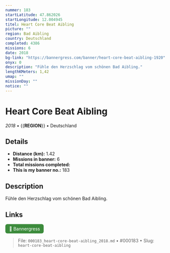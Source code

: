 ```yaml
---
nummer: 183
startLatitude: 47.862026
startLongitude: 12.004945
titel: Heart Core Beat Aibling
picture: ""
region: Bad Aibling
country: Deutschland
completed: 4386
missions: 6
date: 2018
bg-link: "https://bannergress.com/banner/heart-core-beat-aibling-1920"
onyx: 0
description: "Fühle den Herzschlag vom schönen Bad Aibling."
lengthKMeters: 1,42
umap: ""
missionDay: ""
notice: ""
---
```

# Heart Core Beat Aibling

*2018* • {{__REGION__}} • Deutschland





## Details
- **Distance (km):** 1.42
- **Missions in banner:** 6
- **Total missions completed:** 
- **This is my banner no.:** 183



## Description
Fühle den Herzschlag vom schönen Bad Aibling.



## Links
<a href="https://bannergress.com/banner/heart-core-beat-aibling-1920" target="_blank" style="display:inline-block;margin-right:8px;padding:6px 12px;background:#3c8b3c;color:#fff;text-decoration:none;border-radius:6px;">🔗 Bannergress</a>



> File: `000183_heart-core-beat-aibling_2018.md` • #000183 • Slug: `heart-core-beat-aibling`
